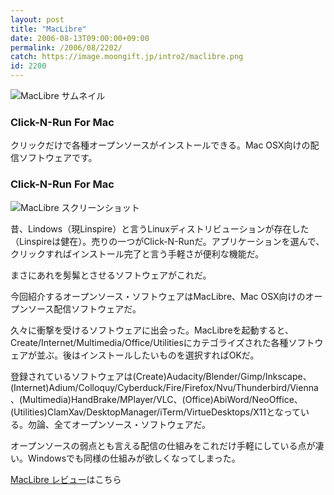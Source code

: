 ```yaml
---
layout: post
title: "MacLibre"
date: 2006-08-13T09:00:00+09:00
permalink: /2006/08/2202/
catch: https://image.moongift.jp/intro2/maclibre.png
id: 2200
---
```

 ![MacLibre サムネイル](https://image.moongift.jp/intro2/maclibre.t.png "MacLibre サムネイル")
  

### Click-N-Run For Mac
  
クリックだけで各種オープンソースがインストールできる。Mac OSX向けの配信ソフトウェアです。  
<!--more-->  

### Click-N-Run For Mac
  

![MacLibre スクリーンショット](https://image.moongift.jp/intro2/maclibre.png "MacLibre スクリーンショット")

  

昔、Lindows（現Linspire）と言うLinuxディストリビューションが存在した（Linspireは健在）。売りの一つがClick-N-Runだ。アプリケーションを選んで、クリックすればインストール完了と言う手軽さが便利な機能だ。

  

まさにあれを髣髴とさせるソフトウェアがこれだ。

  

今回紹介するオープンソース・ソフトウェアはMacLibre、Mac OSX向けのオープンソース配信ソフトウェアだ。

  

久々に衝撃を受けるソフトウェアに出会った。MacLibreを起動すると、Create/Internet/Multimedia/Office/Utilitiesにカテゴライズされた各種ソフトウェアが並ぶ。後はインストールしたいものを選択すればOKだ。

  

登録されているソフトウェアは(Create)Audacity/Blender/Gimp/Inkscape、(Internet)Adium/Colloquy/Cyberduck/Fire/Firefox/Nvu/Thunderbird/Vienna、(Multimedia)HandBrake/MPlayer/VLC、(Office)AbiWord/NeoOffice、(Utilities)ClamXav/DesktopManager/iTerm/VirtueDesktops/X11となっている。勿論、全てオープンソース・ソフトウェアだ。

  

オープンソースの弱点とも言える配信の仕組みをこれだけ手軽にしている点が凄い。Windowsでも同様の仕組みが欲しくなってしまった。

  

[MacLibre レビュー](http://oss.moongift.jp/review/i-2209.html)はこちら

